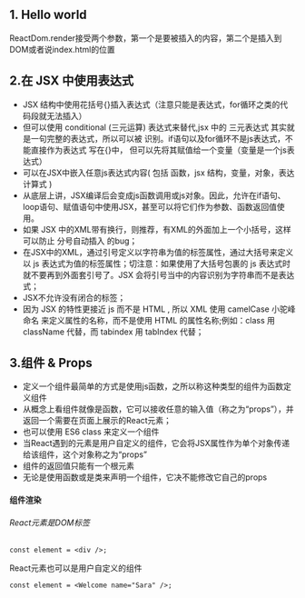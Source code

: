 ## 1. Hello world
ReactDom.render接受两个参数，第一个是要被插入的内容，第二个是插入到DOM或者说index.html的位置
## 2.在 JSX 中使用表达式

- JSX 结构中使用花括号{}插入表达式（注意只能是表达式，for循环之类的代码段就无法插入）
- 但可以使用 conditional (三元运算) 表达式来替代,jsx 中的 三元表达式 其实就是一句完整的表达式，所以可以被 识别。if语句以及for循环不是js表达式，不能直接作为表达式    写在{}中， 但可以先将其赋值给一个变量（变量是一个js表达式）
- 可以在JSX中嵌入任意js表达式内容( 包括 函数，jsx 结构，变量，对象，表达计算式 ) 
- 从底层上讲，JSX编译后会变成js函数调用或js对象。因此，允许在if语句、loop语句、赋值语句中使用JSX，甚至可以将它们作为参数、函数返回值使用。
- 如果 JSX 中的XML带有换行，则推荐，有XML的外面加上一个小括号，这样可以防止 分号自动插入 的bug；
- 在JSX中的XML，通过引号定义以字符串为值的标签属性，通过大括号来定义以 js 表达式为值的标签属性；切注意：如果使用了大括号包裹的 js 表达式时就不要再到外面套引号了。JSX 会将引号当中的内容识别为字符串而不是表达式；
- JSX不允许没有闭合的标签；
- 因为 JSX 的特性更接近 js 而不是 HTML , 所以 XML 使用 camelCase 小驼峰命名 来定义属性的名称，而不是使用 HTML 的属性名称;例如：class 用 className 代替，而 tabindex 用 tabIndex 代替；
## 3.组件 & Props
- 定义一个组件最简单的方式是使用js函数，之所以称这种类型的组件为函数定义组件
- 从概念上看组件就像是函数，它可以接收任意的输入值（称之为“props”），并返回一个需要在页面上展示的React元素；
- 也可以使用 ES6 class 来定义一个组件
- 当React遇到的元素是用户自定义的组件，它会将JSX属性作为单个对象传递给该组件，这个对象称之为“props”
- 组件的返回值只能有一个根元素
- 无论是使用函数或是类来声明一个组件，它决不能修改它自己的props
#### 组件渲染
###### React元素是DOM标签

```
const element = <div />;
```

React元素也可以是用户自定义的组件

```
const element = <Welcome name="Sara" />;
```
